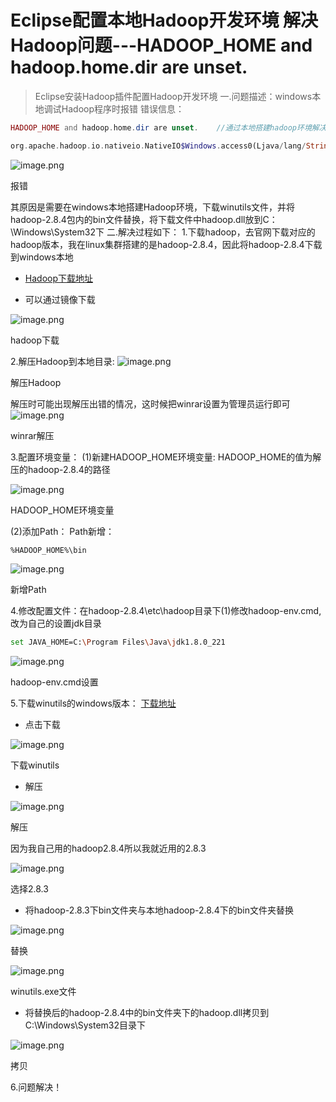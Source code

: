 # Eclipse配置本地Hadoop开发环境 解决Hadoop问题---HADOOP_HOME and hadoop.home.dir are unset.

> Eclipse安装Hadoop插件配置Hadoop开发环境
一.问题描述：windows本地调试Hadoop程序时报错
错误信息：

```php
HADOOP_HOME and hadoop.home.dir are unset.    //通过本地搭建hadoop环境解决

org.apache.hadoop.io.nativeio.NativeIO$Windows.access0(Ljava/lang/String;I)Z    //通过下载winutils解决
```
![image.png](img/2-1.png)


报错

其原因是需要在windows本地搭建Hadoop环境，下载winutils文件，并将hadoop-2.8.4包内的bin文件替换，将下载文件中hadoop.dll放到C：\Windows\System32下
二.解决过程如下：
1.下载hadoop，去官网下载对应的hadoop版本，我在linux集群搭建的是hadoop-2.8.4，因此将hadoop-2.8.4下载到windows本地

- [Hadoop下载地址](https://links.jianshu.com/go?to=https%3A%2F%2Fmirrors.tuna.tsinghua.edu.cn%2Fapache%2Fhadoop%2Fcommon%2F)

- 可以通过镜像下载

![image.png](img/2-2.png)


  hadoop下载

  2.解压Hadoop到本地目录:
![image.png](img/2-3.png)


  解压Hadoop

  解压时可能出现解压出错的情况，这时候把winrar设置为管理员运行即可
![image.png](img/2-4.png)


  winrar解压

  3.配置环境变量：
  (1)新建HADOOP_HOME环境变量:
  HADOOP_HOME的值为解压的hadoop-2.8.4的路径

![image.png](img/2-5.png)


HADOOP_HOME环境变量



(2)添加Path：
Path新增：

```undefined
%HADOOP_HOME%\bin
```
![image.png](img/2-6.png)


新增Path


4.修改配置文件：在hadoop-2.8.4\etc\hadoop目录下(1)修改hadoop-env.cmd,改为自己的设置jdk目录



```bash
set JAVA_HOME=C:\Program Files\Java\jdk1.8.0_221
```
![image.png](img/2-7.png)


hadoop-env.cmd设置

5.下载winutils的windows版本：
[下载地址](https://links.jianshu.com/go?to=%5Bhttps%3A%2F%2Fgithub.com%2Fsteveloughran%2Fwinutils%5D(https%3A%2F%2Fgithub.com%2Fsteveloughran%2Fwinutils))

- 点击下载

![image.png](img/2-8.png)


  下载winutils

- 解压

![image.png](img/2-9.png)


  解压

  因为我自己用的hadoop2.8.4所以我就近用的2.8.3

![image.png](img/2-10.png)


  选择2.8.3

- 将hadoop-2.8.3下bin文件夹与本地hadoop-2.8.4下的bin文件夹替换

![image.png](img/2-11.png)


  替换

![image.png](img/2-12.png)


winutils.exe文件

- 将替换后的hadoop-2.8.4中的bin文件夹下的hadoop.dll拷贝到C:\Windows\System32目录下

![image.png](img/2-13.png)


拷贝

6.问题解决！

